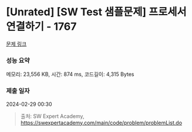 # [Unrated] [SW Test 샘플문제] 프로세서 연결하기 - 1767 

[문제 링크](https://swexpertacademy.com/main/code/problem/problemDetail.do?contestProbId=AV4suNtaXFEDFAUf) 

### 성능 요약

메모리: 23,556 KB, 시간: 874 ms, 코드길이: 4,315 Bytes

### 제출 일자

2024-02-29 00:30



> 출처: SW Expert Academy, https://swexpertacademy.com/main/code/problem/problemList.do